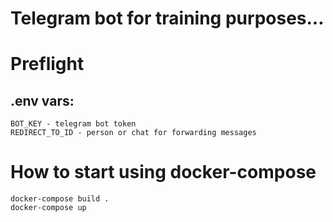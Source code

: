 # Telegram bot for training purposes... 

# Preflight 
## .env vars:
    BOT_KEY - telegram bot token
    REDIRECT_TO_ID - person or chat for forwarding messages

# How to start using docker-compose
    docker-compose build .
    docker-compose up